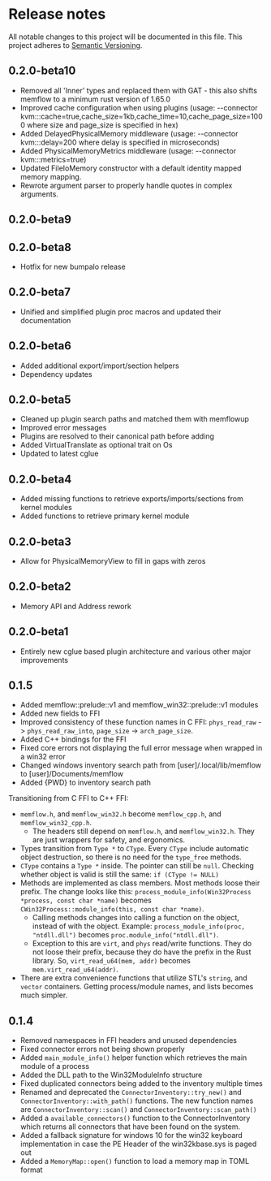 # Release notes
All notable changes to this project will be documented in this file.
This project adheres to [Semantic Versioning](http://semver.org/).

## 0.2.0-beta10
- Removed all 'Inner' types and replaced them with GAT - this also shifts memflow to a minimum rust version of 1.65.0
- Improved cache configuration when using plugins (usage: --connector kvm:::cache=true,cache_size=1kb,cache_time=10,cache_page_size=1000 where size and page_size is specified in hex)
- Added DelayedPhysicalMemory middleware (usage: --connector kvm:::delay=200 where delay is specified in microseconds)
- Added PhysicalMemoryMetrics middleware (usage: --connector kvm:::metrics=true)
- Updated FileIoMemory constructor with a default identity mapped memory mapping.
- Rewrote argument parser to properly handle quotes in complex arguments.

## 0.2.0-beta9
## 0.2.0-beta8
- Hotfix for new bumpalo release

## 0.2.0-beta7
- Unified and simplified plugin proc macros and updated their documentation

## 0.2.0-beta6
- Added additional export/import/section helpers
- Dependency updates

## 0.2.0-beta5
- Cleaned up plugin search paths and matched them with memflowup
- Improved error messages
- Plugins are resolved to their canonical path before adding
- Added VirtualTranslate as optional trait on Os
- Updated to latest cglue

## 0.2.0-beta4
- Added missing functions to retrieve exports/imports/sections from kernel modules
- Added functions to retrieve primary kernel module

## 0.2.0-beta3
- Allow for PhysicalMemoryView to fill in gaps with zeros
## 0.2.0-beta2
- Memory API and Address rework

## 0.2.0-beta1
- Entirely new cglue based plugin architecture and various other major improvements

## 0.1.5
- Added memflow::prelude::v1 and memflow_win32::prelude::v1 modules
- Added new fields to FFI
- Improved consistency of these function names in C FFI: `phys_read_raw` -> `phys_read_raw_into`, `page_size` -> `arch_page_size`.
- Added C++ bindings for the FFI
- Fixed core errors not displaying the full error message when wrapped in a win32 error
- Changed windows inventory search path from [user]/.local/lib/memflow to [user]/Documents/memflow
- Added {PWD} to inventory search path

Transitioning from C FFI to C++ FFI:
- `memflow.h`, and `memflow_win32.h` become `memflow_cpp.h`, and `memflow_win32_cpp.h`.
  - The headers still depend on `memflow.h`, and `memflow_win32.h`. They are just wrappers for safety, and ergonomics.
- Types transition from `Type *` to `CType`. Every `CType` include automatic object destruction, so there is no need for the `type_free` methods.
- `CType` contains a `Type *` inside. The pointer can still be `null`. Checking whether object is valid is still the same: `if (CType != NULL)`
- Methods are implemented as class members. Most methods loose their prefix. The change looks like this: `process_module_info(Win32Process *process, const char *name)` becomes `CWin32Process::module_info(this, const char *name)`.
  - Calling methods changes into calling a function on the object, instead of with the object. Example: `process_module_info(proc, "ntdll.dll")` becomes `proc.module_info("ntdll.dll")`.
  - Exception to this are `virt`, and `phys` read/write functions. They do not loose their prefix, because they do have the prefix in the Rust library. So, `virt_read_u64(mem, addr)` becomes `mem.virt_read_u64(addr)`.
- There are extra convenience functions that utilize STL's `string`, and `vector` containers. Getting process/module names, and lists becomes much simpler.

## 0.1.4
- Removed namespaces in FFI headers and unused dependencies
- Fixed connector errors not being shown properly
- Added `main_module_info()` helper function which retrieves the main module of a process
- Added the DLL path to the Win32ModuleInfo structure
- Fixed duplicated connectors being added to the inventory multiple times
- Renamed and deprecated the `ConnectorInventory::try_new()` and `ConnectorInventory::with_path()` functions. The new function names are `ConnectorInventory::scan()` and `ConnectorInventory::scan_path()`
- Added a `available_connectors()` function to the ConnectorInventory which returns all connectors that have been found on the system.
- Added a fallback signature for windows 10 for the win32 keyboard implementation in case the PE Header of the win32kbase.sys is paged out
- Added a `MemoryMap::open()` function to load a memory map in TOML format
